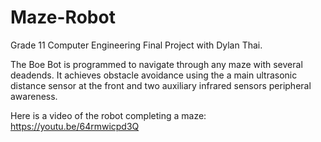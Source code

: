 # Maze-Robot
Grade 11 Computer Engineering Final Project with Dylan Thai.

The Boe Bot is programmed to navigate through any maze with several deadends. It achieves obstacle avoidance using the a main ultrasonic distance sensor at the front and two auxiliary infrared sensors peripheral awareness.

Here is a video of the robot completing a maze: https://youtu.be/64rmwicpd3Q
